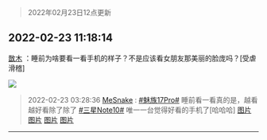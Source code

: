 > 2022年02月23日12点更新
<link rel="stylesheet" href="https://cdn.jsdelivr.net/gh/taotie6/sampleJSON@main/css/photo_show.css">
<meta name="referrer" content="no-referrer" />


 ## 2022-02-23 11:18:14 

 [㪚木](https://www.coolapk.com/feed/33759401?shareKey=ZDU4M2UwYzExMmE1NjIxNWIxYTA~) ：睡前为啥要看一看手机的样子？不是应该看女朋友那美丽的脸庞吗？[受虐滑稽] 

<div class="album">
<img class="img-item" src="http://image.coolapk.com/feed/2020/0304/22/1081091_3972edc0_3017_0108@382x207.gif" />
</div>

> 2022-02-23 03:28:36 
> [MeSnake](https://www.coolapk.com/feed/33754848?shareKey=NTIwYTJlYmNjMTg3NjIxNWIxYTA~) : <a class="feed-link-tag" href="/t/魅族17Pro?type=0">#魅族17Pro#</a> 睡前看一看真的是，越看越好看除了除了 <a class="feed-link-tag" href="/t/三星Note10?type=0">#三星Note10#</a> 唯一一台觉得好看的手机了[哈哈哈] 
[图片](http://image.coolapk.com/feed/2022/0223/03/2018481_8114_792_64@2494x3325.jpg)
[图片](http://image.coolapk.com/feed/2022/0223/03/2018481_8112_7478_818@2494x3325.jpg)
[图片](http://image.coolapk.com/feed/2022/0223/03/2018481_8113_1999_895@2494x3325.jpg)
[图片](http://image.coolapk.com/feed/2022/0223/03/2018481_8112_6507_351@2494x3325.jpg)

 ------- 

